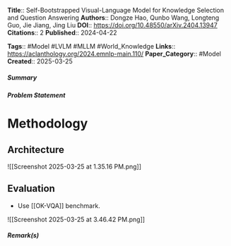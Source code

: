 **Title**:: Self-Bootstrapped Visual-Language Model for Knowledge Selection and Question Answering
**Authors**:: Dongze Hao, Qunbo Wang, Longteng Guo, Jie Jiang, Jing Liu
**DOI**:: https://doi.org/10.48550/arXiv.2404.13947
**Citations**:: 2
**Published**:: 2024-04-22

**Tags**:: #Model #LVLM #MLLM #World_Knowledge 
**Links**:: https://aclanthology.org/2024.emnlp-main.110/
**Paper_Category**:: #Model 
**Created**:: 2025-03-25
##### Summary

##### Problem Statement

# Methodology

## Architecture

![[Screenshot 2025-03-25 at 1.35.16 PM.png]]

## Evaluation
- Use [[OK-VQA]] benchmark.

![[Screenshot 2025-03-25 at 3.46.42 PM.png]]

##### Remark(s)

